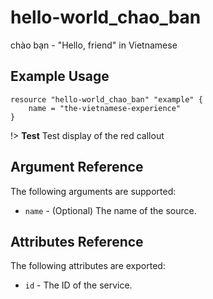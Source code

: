 # hello-world_chao_ban

chào bạn - "Hello, friend" in Vietnamese

## Example Usage

```hcl
resource "hello-world_chao_ban" "example" {
	name = "the-vietnamese-experience"
}
```

!> **Test** Test display of the red callout

## Argument Reference
The following arguments are supported:

* `name` - (Optional) The name of the source.

## Attributes Reference
The following attributes are exported:

* `id` - The ID of the service.

